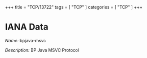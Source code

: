 +++
title = "TCP/13722"
tags = [ "TCP" ]
categories = [ "TCP" ]
+++

# IANA Data

_Name:_ bpjava-msvc

_Description:_ BP Java MSVC Protocol

